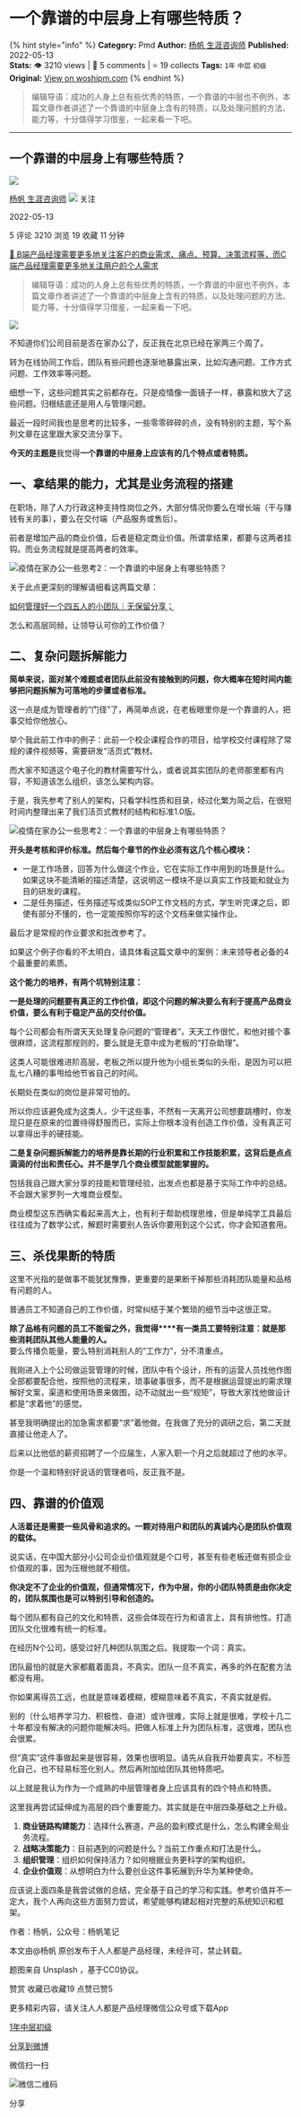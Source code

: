 # 一个靠谱的中层身上有哪些特质？
{% hint style="info" %}
**Category:** Pmd
**Author:** [杨帆 生涯咨询师](https://www.woshipm.com/u/152370)
**Published:** 2022-05-13  
**Stats:** 👁️ 3210 views | 💬 5 comments | ⭐ 19 collects
**Tags:** `1年` `中层` `初级`
**Original:** [View on woshipm.com](https://www.woshipm.com/pmd/5437213.html)
{% endhint %}
> 编辑导语：成功的人身上总有些优秀的特质，一个靠谱的中层也不例外，本篇文章作者讲述了一个靠谱的中层身上含有的特质，以及处理问题的方法、能力等，十分值得学习借鉴，一起来看一下吧。

---

## 一个靠谱的中层身上有哪些特质？

[![](https://static.woshipm.com/pmapp_avatar_20231102205903_6734.jpeg?imageView2/1/w/72/h/72/q/100)](https://www.woshipm.com/u/152370)

[杨帆 生涯咨询师](https://www.woshipm.com/u/152370) ![](https://static.woshipm.com/tag/1101_1@2x.png) 关注

2022-05-13

5 评论 3210 浏览 19 收藏 11 分钟

[🔗 B端产品经理需要更多地关注客户的商业需求、痛点、预算、决策流程等，而C端产品经理需要更多地关注用户的个人需求](https://ke.qidianla.com/courses/bcpm)

> 编辑导语：成功的人身上总有些优秀的特质，一个靠谱的中层也不例外，本篇文章作者讲述了一个靠谱的中层身上含有的特质，以及处理问题的方法、能力等，十分值得学习借鉴，一起来看一下吧。

![](https://image.woshipm.com/wp-files/2022/05/xO6ApkViNKrGMbf208Ic.jpg)

不知道你们公司目前是否在家办公了，反正我在北京已经在家两三个周了。

转为在线协同工作后，团队有些问题也逐渐地暴露出来，比如沟通问题、工作方式问题、工作效率等问题。

细想一下，这些问题其实之前都存在。只是疫情像一面镜子一样，暴露和放大了这些问题。归根结底还是用人与管理问题。

最近一段时间我也是思考的比较多，一些零零碎碎的点，没有特别的主题，写个系列文章在这里跟大家交流分享下。

**今天的主题是**我觉得**一个靠谱的中层身上应该有的几个特点或者特质。**

## 一、拿结果的能力，尤其是业务流程的搭建

在职场，除了人力行政这种支持性岗位之外，大部分情况你要么在增长端（干与赚钱有关的事），要么在交付端（产品服务或售后）。

前者是增加产品的商业价值，后者是稳定商业价值。所谓拿结果，都要与这两者挂钩。而业务流程就是提高两者的效率。

![疫情在家办公一些思考2：一个靠谱的中层身上有哪些特质？](https://image.woshipm.com/wp-files/2022/05/oZYHM5bhkHLcBKMSxSQY.png)

关于此点更深刻的理解请细看这两篇文章：

[如何管理好一个四五人的小团队｜无保留分享；](http://www.woshipm.com/zhichang/5380371.html)

怎么和高层同频，让领导认可你的工作价值？

## 二、复杂问题拆解能力

**简单来说，面对某个难题或者团队此前没有接触到的问题，你大概率在短时间内能够把问题拆解为可落地的步骤或者标准。**

这一点是成为管理者的“门径”了，再简单点说，在老板眼里你是一个靠谱的人，把事交给你他放心。

举个我此前工作中的例子：此前一个校企课程合作的项目，给学校交付课程除了常规的课件视频等，需要研发“活页式”教材。

而大家不知道这个电子化的教材需要写什么，或者说其实团队的老师那里都有内容，不知道该怎么组织，该怎么架构内容。

于是，我先参考了别人的架构，只看学科性质和目录，经过化繁为简之后，在很短时间内整理出来了我们活页式教材的结构和标准1.0版。

![疫情在家办公一些思考2：一个靠谱的中层身上有哪些特质？](https://image.woshipm.com/wp-files/2022/05/JNu33DyvR9sp8uiIdnd9.png)

**开头是考核和评价标准。然后每个章节的作业必须有这几个核心模块：**

*   一是工作场景，回答为什么做这个作业，它在实际工作中用到的场景是什么。如果这块不能清晰的描述清楚，这说明这一模块不是以真实工作技能和就业为目的研发的课程。
*   二是任务描述，任务描述写成类似SOP工作文档的方式，学生听完课之后，即使有部分不懂的，也一定能按照你写的这个文档来做实操作业。

最后才是常规的作业要求和批改参考了。

如果这个例子你看的不太明白，请具体看这篇文章中的案例：未来领导者必备的4个最重要的素质。

**这个能力的培养，有两个坑特别注意：**

**一是处理的问题要有真正的工作价值，即这个问题的解决要么有利于提高产品商业价值，要么有利于稳定产品的交付价值。**

每个公司都会有所谓天天处理复杂问题的“管理者”，天天工作很忙，和他对接个事很麻烦，这流程那规则的，要么就是无意中成为老板的“打杂助理”。

这类人可能很难进阶高层，老板之所以提升他为小组长类似的头衔，是因为可以把乱七八糟的事甩给他节省自己的时间。

长期处在类似的岗位是非常可怕的。

所以你应该避免成为这类人，少干这些事，不然有一天离开公司想要跳槽时，你发现只是在原来的位置待得舒服而已，实际上你根本没有创造工作价值，没有真正可以拿得出手的硬技能。

**二是复杂问题拆解能力的培养是靠长期的行业积累和工作技能积累，这背后是点点滴滴的付出和责任心。并不是学几个商业模型就能掌握的。**

包括我自己跟大家分享的技能和管理经验，出发点也都是基于实际工作中的总结。不会跟大家罗列一大堆商业模型。

商业模型这东西确实看起来高大上，也有利于帮助梳理思维，但是单纯学工具最后往往成为了数学公式，解题时需要别人告诉你要用到这个公式，你才会知道套用。

## 三、杀伐果断的特质

这里不光指的是做事不能犹犹豫豫，更重要的是果断干掉那些消耗团队能量和品格有问题的人。

普通员工不知道自己的工作价值，时常纠结于某个繁琐的细节当中这很正常。

**除了品格有问题的员工不能留之外，我觉得****有一类员工要特别注意：就是那些消耗团队其他人能量的人。**  
要么传播负能量，要么特别消耗别人的“工作力”，分不清重点。

我刚进入上个公司做运营管理的时候，团队中有个设计，所有的运营人员找他作图全部都要配合他，按照他的流程来，琐事破事很多，而不是根据运营提出的需求理解好文案，渠道和使用场景来做图，动不动就出一些“规矩”，导致大家找他做设计都是“求着他”的感觉。

甚至我明确提出的加急需求都要“求”着他做。在我做了充分的调研之后，第二天就直接让他走人了。

后来以比他低的薪资招聘了一个应届生，人家入职一个月之后就超过了他的水平。

你是一个温和特别好说话的管理者吗，反正我不是。

## 四、靠谱的价值观

**人活着还是需要一些风骨和追求的。一颗对待用户和团队的真诚内心是团队价值观的载体。**

说实话，在中国大部分小公司企业价值观就是个口号，甚至有些老板还做有损企业价值观的事，因为压根他就不相信。

**你决定不了企业的价值观，但通常情况下，作为中层，你的小团队特质是由你决定的，团队氛围也是可以特别引导和创造的。**

每个团队都有自己的文化和特质，这些会体现在行为和语言上，具有排他性。打造团队文化很难有统一的标准。

在经历N个公司，感受过好几种团队氛围之后。我提取一个词：真实。

团队最怕的就是大家都戴着面具，不真实。团队一旦不真实，再多的外在配套方法都没有用。

你如果离得员工远，也就是意味着模糊，模糊意味着不真实，不真实就是假。

别的（什么培养学习力、积极性、奋进）或许很难，实际上就是很难，学校十几二十年都没有解决的问题你能解决吗。把做人标准上升为团队标准，这很难，团队也会很累。

但“真实”这件事做起来是很容易，效果也很明显。请先从自我开始要真实，不标签化自己，也不轻易标签化别人。然后再附加给团队其他特质吧。

以上就是我认为作为一个成熟的中层管理者身上应该具有的四个特点和特质。

这里我再尝试延伸成为高层的四个重要能力。其实就是在中层四条基础之上升级。

1.  **商业链路构建能力**：选择什么赛道，产品的盈利模式是什么，怎么构建全局业务流程。
2.  **战略决策能力**：目前遇到的问题是什么？当前工作重点和打法是什么。
3.  **组织管理**：组织如何保持活力？如何根据业务更科学的架构组织。
4.  **企业价值观**：从想明白为什么要创业这件事拓展到升华为某种使命。

应该说上面四条是我尝试做的总结，完全基于自己的学习和实践。参考价值并不一定大，我个人再向这些方面努力尝试，希望能够构建起相对完整的系统知识和框架。

作者：杨帆，公众号：杨帆笔记

本文由@杨帆 原创发布于人人都是产品经理，未经许可，禁止转载。

题图来自 Unsplash ，基于CC0协议。

赞赏 收藏已收藏19 点赞已赞5

更多精彩内容，请关注人人都是产品经理微信公众号或下载App

[1年](https://www.woshipm.com/tag/1%e5%b9%b4)[中层](https://www.woshipm.com/tag/%e4%b8%ad%e5%b1%82)[初级](https://www.woshipm.com/tag/%e5%88%9d%e7%ba%a7)

[分享到微博](https://service.weibo.com/share/share.php?appkey=2775287854&title=一个靠谱的中层身上有哪些特质？&url=https://www.woshipm.com/pmd/5437213.html&pic=https://image.woshipm.com/wp-files/2022/05/xO6ApkViNKrGMbf208Ic.jpg)

微信扫一扫

![微信二维码](https://api.pwmqr.com/qrcode/create/?url=https://www.woshipm.com/pmd/5437213.html)

分享